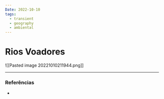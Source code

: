 ```yaml
---
Date: 2022-10-10
tags:
  - transient
  - geography
  - ambiental
---
```

# Rios Voadores
![[Pasted image 20221010211944.png]]



---
### Referências
- 